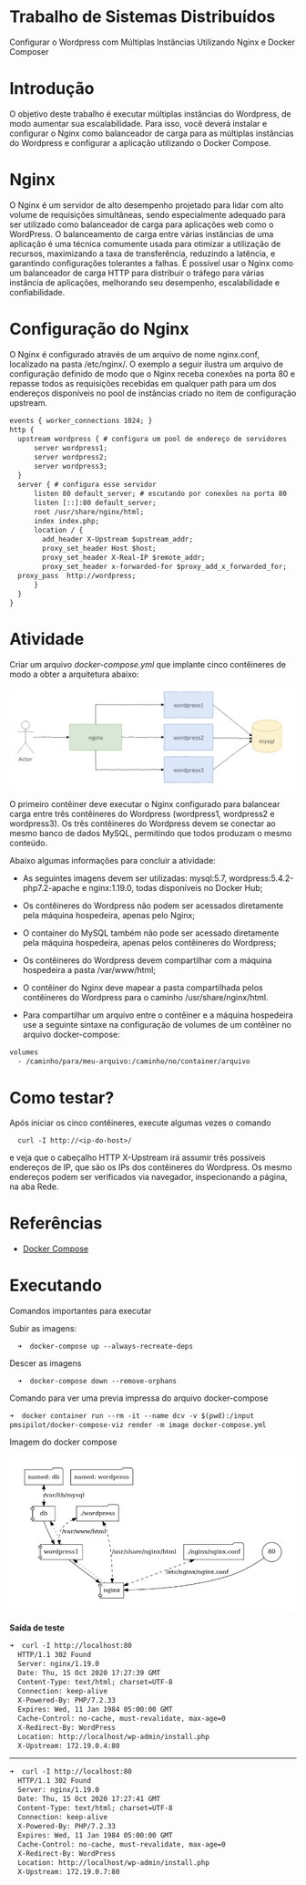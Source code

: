 # Trabalho de Sistemas Distribuídos

Configurar o Wordpress com Múltiplas Instâncias Utilizando Nginx e Docker Composer

# Introdução

O objetivo deste trabalho é executar múltiplas instâncias do Wordpress, de modo aumentar sua escalabilidade. Para isso, você deverá instalar e configurar o Nginx como balanceador de carga para as múltiplas instâncias do Wordpress e configurar a aplicação utilizando o Docker Compose.

# Nginx

O Nginx é um servidor de alto desempenho projetado para lidar com alto volume de requisições simultâneas, sendo especialmente adequado para ser utilizado como balanceador de carga para aplicações web como o WordPress.
O balanceamento de carga entre várias instâncias de uma aplicação é uma técnica comumente usada para otimizar a utilização de recursos, maximizando a taxa de transferência, reduzindo a latência, e garantindo configurações tolerantes a falhas.
É possível usar o Nginx como um balanceador de carga HTTP para distribuir o tráfego para várias instância de aplicações, melhorando seu desempenho, escalabilidade e confiabilidade.

# Configuração do Nginx

O Nginx é configurado através de um arquivo de nome nginx.conf, localizado na pasta /etc/nginx/. O exemplo a seguir ilustra um arquivo de configuração definido de modo que o Nginx receba conexões na porta 80 e repasse todos as requisições recebidas em qualquer path para um dos endereços disponíveis no pool de instâncias criado no item de configuração upstream.

```shell
events { worker_connections 1024; }
http {
  upstream wordpress { # configura um pool de endereço de servidores
      server wordpress1;
      server wordpress2;
      server wordpress3;
  }
  server { # configura esse servidor
      listen 80 default_server; # escutando por conexões na porta 80
      listen [::]:80 default_server;
      root /usr/share/nginx/html;
      index index.php;
      location / {
        add_header X-Upstream $upstream_addr;
        proxy_set_header Host $host;
        proxy_set_header X-Real-IP $remote_addr;
        proxy_set_header x-forwarded-for $proxy_add_x_forwarded_for;
  proxy_pass  http://wordpress;
      }
  }
}
```

# Atividade

Criar um arquivo _docker-compose.yml_ que implante cinco contêineres de modo a obter a arquitetura abaixo:

![arquitetura](./img/arquitetura.png)

O primeiro contêiner deve executar o Nginx configurado para balancear carga entre três contêineres do Wordpress (wordpress1, wordpress2 e wordpress3). Os três contêineres do Wordpress devem se conectar ao mesmo banco de dados MySQL, permitindo que todos produzam o mesmo conteúdo.

Abaixo algumas informações para concluir a atividade:

- As seguintes imagens devem ser utilizadas: mysql:5.7, wordpress:5.4.2-php7.2-apache e nginx:1.19.0, todas disponíveis no Docker Hub;

- Os contêineres do Wordpress não podem ser acessados diretamente pela máquina hospedeira, apenas pelo Nginx;

- O container do MySQL também não pode ser acessado diretamente pela máquina hospedeira, apenas pelos contêineres do Wordpress;

- Os contêineres do Wordpress devem compartilhar com a máquina hospedeira a pasta /var/www/html;

- O contêiner do Nginx deve mapear a pasta compartilhada pelos contêineres do Wordpress para o caminho /usr/share/nginx/html.

- Para compartilhar um arquivo entre o contêiner e a máquina hospedeira use a seguinte sintaxe na configuração de volumes de um contêiner no arquivo docker-compose:

```shell
volumes
  - /caminho/para/meu-arquivo:/caminho/no/container/arquivo
```

# Como testar?

Após iniciar os cinco contêineres, execute algumas vezes o comando

```shell
  curl -I http://<ip-do-host>/
```

e veja que o cabeçalho HTTP X-Upstream irá assumir três possíveis endereços de IP, que são os IPs dos contêineres do Wordpress. Os mesmo endereços podem ser verificados via navegador, inspecionando a página, na aba Rede.

# Referências

- [Docker Compose](https://docs.docker.com/compose/)

# Executando

Comandos importantes para executar

Subir as imagens:

```shell
  ➜  docker-compose up --always-recreate-deps
```

Descer as imagens

```shell
  ➜  docker-compose down --remove-orphans
```

Comando para ver uma previa impressa do arquivo docker-compose

```shell
➜  docker container run --rm -it --name dcv -v $(pwd):/input pmsipilot/docker-compose-viz render -m image docker-compose.yml
```

Imagem do docker compose

![arquitetura](./img/docker-compose.png)

**Saída de teste**

```shell
➜  curl -I http://localhost:80
  HTTP/1.1 302 Found
  Server: nginx/1.19.0
  Date: Thu, 15 Oct 2020 17:27:39 GMT
  Content-Type: text/html; charset=UTF-8
  Connection: keep-alive
  X-Powered-By: PHP/7.2.33
  Expires: Wed, 11 Jan 1984 05:00:00 GMT
  Cache-Control: no-cache, must-revalidate, max-age=0
  X-Redirect-By: WordPress
  Location: http://localhost/wp-admin/install.php
  X-Upstream: 172.19.0.4:80
```

---

```shell
➜  curl -I http://localhost:80
  HTTP/1.1 302 Found
  Server: nginx/1.19.0
  Date: Thu, 15 Oct 2020 17:27:41 GMT
  Content-Type: text/html; charset=UTF-8
  Connection: keep-alive
  X-Powered-By: PHP/7.2.33
  Expires: Wed, 11 Jan 1984 05:00:00 GMT
  Cache-Control: no-cache, must-revalidate, max-age=0
  X-Redirect-By: WordPress
  Location: http://localhost/wp-admin/install.php
  X-Upstream: 172.19.0.7:80
```
